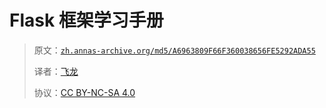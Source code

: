 # Flask 框架学习手册

> 原文：[`zh.annas-archive.org/md5/A6963809F66F360038656FE5292ADA55`](https://zh.annas-archive.org/md5/A6963809F66F360038656FE5292ADA55)
> 
> 译者：[飞龙](https://github.com/wizardforcel)
> 
> 协议：[CC BY-NC-SA 4.0](http://creativecommons.org/licenses/by-nc-sa/4.0/)